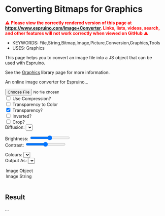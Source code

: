 <!--- Copyright (c) 2013 Gordon Williams, Pur3 Ltd. See the file LICENSE for copying permission. -->
Converting Bitmaps for Graphics
==========================================

<span style="color:red">:warning: **Please view the correctly rendered version of this page at https://www.espruino.com/Image+Converter. Links, lists, videos, search, and other features will not work correctly when viewed on GitHub** :warning:</span>

* KEYWORDS: File,String,Bitmap,Image,Picture,Conversion,Graphics,Tools
* USES: Graphics

This page helps you to convert an image file into a JS object that can
be used with Espruino.

See the [Graphics](/Graphics) library page for more information.

<script src="/js/heatshrink.js"></script>
<script src="/js/imageconverter.js"></script>

<p>An online image converter for Espruino...</p>

<input type="file" id="fileLoader"/><br/>
<input type="checkbox" id="compression" onchange="imageLoaded()"> Use Compression?</input><br/>
<input type="checkbox" id="alphaToColor" onchange="imageLoaded()"> Transparency to Color</input><br/>
<input type="checkbox" id="transparent" onchange="imageLoaded()" checked> Transparency?</input><br/>
<input type="checkbox" id="inverted" onchange="imageLoaded()"> Inverted?</input><br/>
<input type="checkbox" id="autoCrop" onchange="imageLoaded()"> Crop?</input><br/>
Diffusion: <select id="diffusion" onchange="imageLoaded()"></select><br/>

Brightness: <span id="brightnessv"></span>
<input type="range" id="brightness" min="-127" max="127" value="0" onchange="imageLoaded()"></input><br/>
Contrast: <span id="contrastv"></span>
<input type="range" id="contrast" min="-255" max="255" value="0" onchange="imageLoaded()"></input><br/>

Colours: <select id="colorStyle" onchange="imageLoaded()"></select><br/>
Output As: <select id="outputStyle" onchange="imageLoaded()">
<option value="object" selected="selected">Image Object</option>
<option value="string">Image String</option>
</select><br/>

<canvas id="canvas" style="display:none;"></canvas>

<h2>Result</h2>
<p><span id="ressize">...</span></p>
<textarea id="resdata" style="display:none;"></textarea>

<script>
  imageconverter.setFormatOptions(document.getElementById("colorStyle"));
  imageconverter.setDiffusionOptions(document.getElementById("diffusion"));

  var img;
  function imageLoaded() {
    if (img === undefined) return;
    var options = {};
    var diffusionSelect = document.getElementById("diffusion");
    options.diffusion = diffusionSelect.options[diffusionSelect.selectedIndex].value;
    options.compression = document.getElementById("compression").checked;
    options.alphaToColor = document.getElementById("alphaToColor").checked;
    options.transparent = document.getElementById("transparent").checked;
    options.inverted = document.getElementById("inverted").checked;
    options.autoCrop = document.getElementById("autoCrop").checked;
    options.brightness = 0|document.getElementById("brightness").value;
    document.getElementById("brightnessv").innerText = options.brightness;
    options.contrast = 0|document.getElementById("contrast").value;
    document.getElementById("contrastv").innerText = options.contrast;
    var colorSelect = document.getElementById("colorStyle");
    options.mode = colorSelect.options[colorSelect.selectedIndex].value;
    var outputSelect = document.getElementById("outputStyle");
    options.output = outputSelect.options[outputSelect.selectedIndex].value;
    var canvas = document.getElementById("canvas")
    canvas.width = img.width*2;
    canvas.height = img.height;
    canvas.style = "display:block;border:1px solid black;margin:8px;"
    var ctx = canvas.getContext("2d");
    ctx.drawImage(img,0,0);

    var imgstr = "";

    if (true) {
      var imageData = ctx.getImageData(0, 0, img.width, img.height);
      ctx.fillStyle = 'white';
      ctx.fillRect(options.width, 0, img.width, img.height);
      var rgba = imageData.data;
      options.rgbaOut = rgba;
      options.width = img.width;
      options.height = img.height;
      imgstr = "var img = "+imageconverter.RGBAtoString(rgba, options);
      var outputImageData = new ImageData(options.rgbaOut, options.width, options.height);
      ctx.putImageData(outputImageData,img.width,0);
    }/* else { // output the image as slices
      var SLICEHEIGHT = 8;
      for (var y=0;y<img.height;y+=SLICEHEIGHT) {
        var imageData = ctx.getImageData(0, y, img.width, SLICEHEIGHT);
        var rgba = imageData.data;
        options.rgbaOut = rgba;
        options.width = img.width;
        options.height = SLICEHEIGHT;
        imgstr += "require('Storage').write('im"+(y/SLICEHEIGHT)+"',"+imageconverter.RGBAtoString(rgba, options)+")\n";
        ctx.putImageData(imageData,img.width,y);
      }
    }*/

    // checkerboard for transparency on original image
    var imageData = ctx.getImageData(0, 0, img.width, img.height);
    imageconverter.RGBAtoCheckerboard(imageData.data, {width:img.width,height:img.height});
    ctx.putImageData(imageData,0,0);

    document.getElementById("ressize").innerHTML = imgstr.length+" Characters";
    document.getElementById("resdata").innerHTML = imgstr;
    document.getElementById("resdata").style = "width:650px;height:300px;";
  }
  function handleFileSelect(event) {
      if (event.target.files.length != 1) return;
      var reader = new FileReader();
      reader.onload = function(event) {
        img = new Image();
        img.onload = imageLoaded;
        img.src = event.target.result;
      };
      reader.readAsDataURL(event.target.files[0]);
    };
    document.getElementById('fileLoader').addEventListener('change', handleFileSelect, false);
</script>
